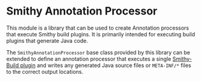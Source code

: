# Smithy Annotation Processor

This module is a library that can be used to create Annotation processors 
that execute Smithy build plugins. It is primarily intended for executing
build plugins that generate Java code.

The `SmithyAnnotationProcessor` base class provided by this library 
can be extended to define an annotation processor that executes a 
single [Smithy-Build plugin](https://smithy.io/2.0/guides/building-models/build-config.html#plugins)
and writes any generated Java source files or `META-INF/*` files to the correct
output locations.

